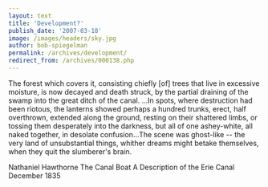 ```yaml
---
layout: text
title: 'Development?'
publish_date: '2007-03-18'
image: /images/headers/sky.jpg
author: bob-spiegelman
permalink: /archives/development/
redirect_from: /archives/000138.php
---
```


The forest which covers it, consisting chiefly [of] trees that live in excessive moisture, is now decayed and death struck, by the partial draining of the swamp into the great ditch of the canal. ...In spots, where destruction had been riotous, the lanterns showed perhaps a hundred trunks, erect, half overthrown, extended along the ground, resting on their shattered limbs, or tossing them desperately into the darkness, but all of one ashey-white, all naked together, in desolate confusion...The scene was ghost-like -- the very land of unsubstantial things, whither dreams might betake themselves, when they quit the slumberer's brain.

Nathaniel Hawthorne
The Canal Boat
A Description of the Erie Canal
December 1835
